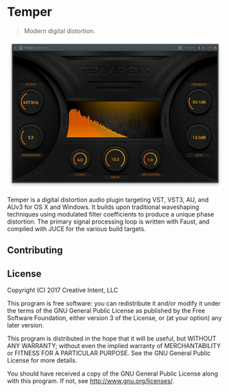 # Temper

> Modern digital distortion. 

![Temper Plugin](/screenshot.jpg?raw=true "Temper running inside FL Studio 12.")

Temper is a digital distortion audio plugin targeting VST, VST3, AU, and AUv3
for OS X and Windows. It builds upon traditional waveshaping techniques using
modulated filter coefficients to produce a unique phase distortion. The primary
signal processing loop is written with Faust, and compiled with JUCE for the
various build targets.

## Contributing

## License

Copyright (C) 2017 Creative Intent, LLC

This program is free software: you can redistribute it and/or modify
it under the terms of the GNU General Public License as published by
the Free Software Foundation, either version 3 of the License, or
(at your option) any later version.

This program is distributed in the hope that it will be useful,
but WITHOUT ANY WARRANTY; without even the implied warranty of
MERCHANTABILITY or FITNESS FOR A PARTICULAR PURPOSE.  See the
GNU General Public License for more details.

You should have received a copy of the GNU General Public License
along with this program.  If not, see <http://www.gnu.org/licenses/>.

